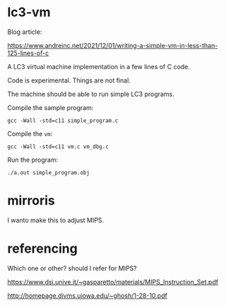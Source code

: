 # lc3-vm

Blog article:

https://www.andreinc.net/2021/12/01/writing-a-simple-vm-in-less-than-125-lines-of-c

A LC3 virtual machine implementation in a few lines of C code.

Code is experimental. Things are not final.

The machine should be able to run simple LC3 programs.

Compile the sample program:

`gcc -Wall -std=c11 simple_program.c`

Compile the `vm`:

`gcc -Wall -std=c11 vm.c vm_dbg.c`

Run the program:

`./a.out simple_program.obj`


# mirroris

I wanto make this to adjust MIPS.

# referencing 

Which one or other? should I refer for MIPS?

https://www.dsi.unive.it/~gasparetto/materials/MIPS_Instruction_Set.pdf

http://homepage.divms.uiowa.edu/~ghosh/1-28-10.pdf
